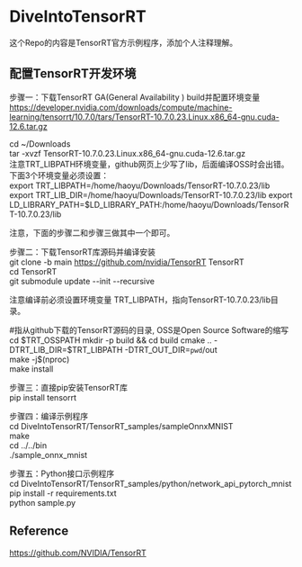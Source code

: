 # DiveIntoTensorRT
这个Repo的内容是TensorRT官方示例程序，添加个人注释理解。  

## 配置TensorRT开发环境

步骤一：下载TensorRT GA(General Availability ) build并配置环境变量  
https://developer.nvidia.com/downloads/compute/machine-learning/tensorrt/10.7.0/tars/TensorRT-10.7.0.23.Linux.x86_64-gnu.cuda-12.6.tar.gz  

cd ~/Downloads  
tar -xvzf TensorRT-10.7.0.23.Linux.x86_64-gnu.cuda-12.6.tar.gz  
注意TRT_LIBPATH环境变量，github网页上少写了lib，后面编译OSS时会出错。下面3个环境变量必须设置：  
export TRT_LIBPATH=/home/haoyu/Downloads/TensorRT-10.7.0.23/lib  
export TRT_LIB_DIR=/home/haoyu/Downloads/TensorRT-10.7.0.23/lib
export LD_LIBRARY_PATH=$LD_LIBRARY_PATH:/home/haoyu/Downloads/TensorRT-10.7.0.23/lib  

注意，下面的步骤二和步骤三做其中一个即可。  

步骤二：下载TensorRT库源码并编译安装  
git clone -b main https://github.com/nvidia/TensorRT TensorRT  
cd TensorRT  
git submodule update --init --recursive  

注意编译前必须设置环境变量 TRT_LIBPATH，指向TensorRT-10.7.0.23/lib目录。  

#指从github下载的TensorRT源码的目录, OSS是Open Source Software的缩写  
cd $TRT_OSSPATH  
mkdir -p build && cd build  
cmake .. -DTRT_LIB_DIR=$TRT_LIBPATH -DTRT_OUT_DIR=`pwd`/out  
make -j$(nproc)  
make install  

步骤三：直接pip安装TensorRT库  
pip install tensorrt  

步骤四：编译示例程序  
cd DiveIntoTensorRT/TensorRT_samples/sampleOnnxMNIST  
make  
cd ../../bin  
./sample_onnx_mnist  

步骤五：Python接口示例程序  
cd DiveIntoTensorRT/TensorRT_samples/python/network_api_pytorch_mnist  
pip install -r requirements.txt  
python sample.py  
  
## Reference  
https://github.com/NVIDIA/TensorRT  
